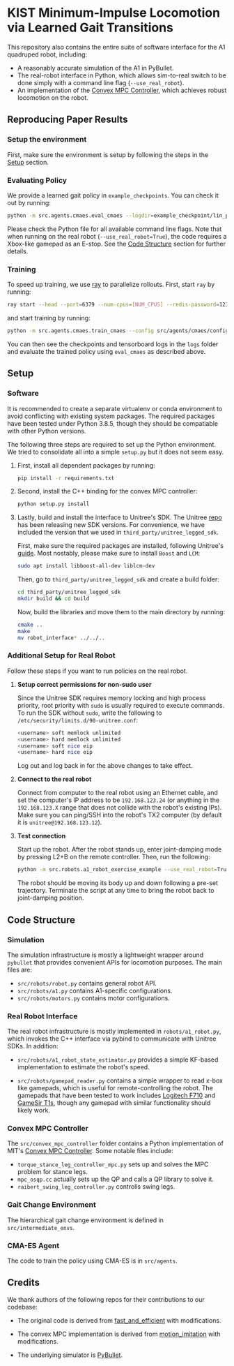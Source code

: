 # KIST Minimum-Impulse Locomotion via Learned Gait Transitions

This repository also contains the entire suite of software interface for the A1 quadruped robot, including:

* A reasonably accurate simulation of the A1 in PyBullet.
* The real-robot interface in Python, which allows sim-to-real switch to be done simply with a command line flag (`--use_real_robot`).
* An implementation of the [Convex MPC Controller](https://ieeexplore.ieee.org/document/8594448), which achieves robust locomotion on the robot.

## Reproducing Paper Results
### Setup the environment

First, make sure the environment is setup by following the steps in the [Setup](#Setup) section.

### Evaluating Policy

We provide a learned gait policy in `example_checkpoints`. You can check it out by running:
```bash
python -m src.agents.cmaes.eval_cmaes --logdir=example_checkpoint/lin_policy_plus_150.npz --show_gui=True --save_data=False --save_video=False
```

Please check the Python file for all available command line flags. Note that when running on the real robot (`--use_real_robot=True`), the code requires a Xbox-like gamepad as an E-stop. See the [Code Structure](#Code-Structure) section for further details.

### Training

To speed up training, we use [ray](https://www.ray.io/) to parallelize rollouts. First, start `ray` by running:
```bash
ray start --head --port=6379 --num-cpus=[NUM_CPUS] --redis-password=1234
```

and start training by running:
```bash
python -m src.agents.cmaes.train_cmaes --config src/agents/cmaes/configs/gait_change_deluxe.py --experiment_name="exp"
```

You can then see the checkpoints and tensorboard logs in the `logs` folder and evaluate the trained policy using `eval_cmaes` as described above.


## Setup

### Software
It is recommended to create a separate virtualenv or conda environment to avoid conflicting with existing system packages. The required packages have been tested under Python 3.8.5, though they should be compatiable with other Python versions.

The following three steps are required to set up the Python environment. We tried to consolidate all into a simple `setup.py` but it does not seem easy.

1. First, install all dependent packages by running:

   ```bash
   pip install -r requirements.txt
   ```

2. Second, install the C++ binding for the convex MPC controller:

   ```bash
   python setup.py install
   ```

3. Lastly, build and install the interface to Unitree's SDK. The Unitree [repo](https://github.com/unitreerobotics/unitree_legged_sdk) has been releasing new SDK versions. For convenience, we have included the version that we used in `third_party/unitree_legged_sdk`.

   First, make sure the required packages are installed, following Unitree's [guide](https://github.com/unitreerobotics/unitree_legged_sdk). Most nostably, please make sure to install `Boost` and `LCM`:

   ```bash
   sudo apt install libboost-all-dev liblcm-dev
   ```

   Then, go to `third_party/unitree_legged_sdk` and create a build folder:
   ```bash
   cd third_party/unitree_legged_sdk
   mkdir build && cd build
   ```

   Now, build the libraries and move them to the main directory by running:
   ```bash
   cmake ..
   make
   mv robot_interface* ../../..
   ```

### Additional Setup for Real Robot
Follow these steps if you want to run policies on the real robot.

1. **Setup correct permissions for non-sudo user**

   Since the Unitree SDK requires memory locking and high process priority, root priority with `sudo` is usually required to execute commands. To run the SDK without `sudo`, write the following to `/etc/security/limits.d/90-unitree.conf`:

   ```bash
   <username> soft memlock unlimited
   <username> hard memlock unlimited
   <username> soft nice eip
   <username> hard nice eip
   ```

   Log out and log back in for the above changes to take effect.

2. **Connect to the real robot**

   Connect from computer to the real robot using an Ethernet cable, and set the computer's IP address to be `192.168.123.24` (or anything in the `192.168.123.X` range that does not collide with the robot's existing IPs). Make sure you can ping/SSH into the robot's TX2 computer (by default it is `unitree@192.168.123.12`).

3. **Test connection**

   Start up the robot. After the robot stands up, enter joint-damping mode by pressing L2+B on the remote controller. Then, run the following:
   ```bash
   python -m src.robots.a1_robot_exercise_example --use_real_robot=True
   ```

   The robot should be moving its body up and down following a pre-set trajectory. Terminate the script at any time to bring the robot back to joint-damping position.


## Code Structure

### Simulation

The simulation infrastructure is mostly a lightweight wrapper around `pybullet` that provides convenient APIs for locomotion purposes. The main files are:
* `src/robots/robot.py` contains general robot API.
* `src/robots/a1.py` contains A1-specific configurations.
* `src/robots/motors.py` contains motor configurations.

### Real Robot Interface

The real robot infrastructure is mostly implemented in `robots/a1_robot.py`, which invokes the C++ interface via pybind to communicate with Unitree SDKs. In addition:

* `src/robots/a1_robot_state_estimator.py` provides a simple KF-based implementation to estimate the robot's speed.

* `src/robots/gamepad_reader.py` contains a simple wrapper to read x-box like gamepads, which is useful for remote-controlling the robot. The gamepads that have been tested to work includes [Logitech F710](https://www.amazon.com/Logitech-Wireless-Nano-Receiver-Controller-Vibration/dp/B0041RR0TW/ref=sr_1_1?keywords=logitech+f710&qid=1637563719&qsid=134-5696489-9387867&sr=8-1&sres=B0041RR0TW%2CB00FZP2O18%2CB079QMW4N8%2CB01M1LWHWL%2CB0057GAF3E%2CB00CJAEX5M%2CB003VAHYQY%2CB008GOUQ3I%2CB07PQ62D7V%2CB07T8JKVNT%2CB07HG51ZYK%2CB087LXCTFJ%2CB07NSSPV9S%2CB07L4BM851%2CB07DX5TYQN%2CB07DS73GVX) and [GameSir T1s](https://www.amazon.com/GameSir-T1s-Wireless-Bluetooth-Controller/dp/B08GCFW4DW/ref=sr_1_3?keywords=gamesir+t1s&qid=1637563742&qsid=134-5696489-9387867&sr=8-3&sres=B08GCFW4DW%2CB06XBXHG41%2CB082WYXRLB%2CB07HG51ZYK%2CB07HQT3GVM%2CB07CPFL5SK%2CB07PQ62D7V%2CB07DHFTPV3%2CB088GQY8FH%2CB07SR1P14R%2CB08RJ2NWQ7%2CB08H7MBRYQ%2CB082ZZ5X8S%2CB07ST8DL8R%2CB07PXJC64S%2CB08P54DQTN), though any gamepad with similar functionality should likely work.

### Convex MPC Controller

The `src/convex_mpc_controller` folder contains a Python implementation of MIT's [Convex MPC Controller](https://ieeexplore.ieee.org/document/8594448). Some notable files include:

* `torque_stance_leg_controller_mpc.py` sets up and solves the MPC problem for stance legs.
* `mpc_osqp.cc` actually sets up the QP and calls a QP library to solve it.
* `raibert_swing_leg_controller.py` controlls swing legs.

### Gait Change Environment
The hierarchical gait change environment is defined in `src/intermediate_envs`.

### CMA-ES Agent

The code to train the policy using CMA-ES is in `src/agents`.

## Credits

We thank authors of the following repos for their contributions to our codebase:


* The original code is derived from [fast_and_efficient](https://github.com/yxyang/locomotion_simulation) with modifications.


* The convex MPC implementation is derived from [motion_imitation](https://github.com/google-research/motion_imitation) with modifications.

* The underlying simulator is [PyBullet](https://pybullet.org/wordpress/).
